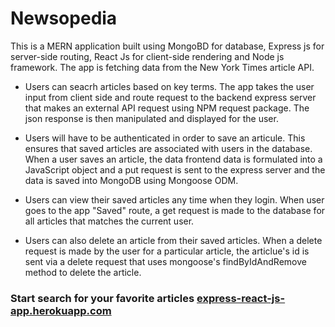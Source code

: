 # Newsopedia

This is a MERN application built using MongoBD for database, Express js for server-side routing, React Js for client-side rendering and Node js framework. The app is fetching data from the New York Times article API. 

* Users can seacrh articles based on key terms. The app takes the user input from client side and route request to the backend express server that makes an external API request using NPM request package. The json response is then manipulated and displayed for the user. 

* Users will have to be authenticated in order to save an articule. This ensures that saved articles are associated with users in the database. When a user saves an article, the data frontend data is formulated into a JavaScript object and a put request is sent to the express server and the data is saved into MongoDB using Mongoose ODM.

* Users can view their saved articles any time when they login. When user goes to the app "Saved" route, a get request is made to the database for all articles that matches the current user.

* Users can also delete an article from their saved articles. When a delete request is made by the user for a particular article, the articlue's id is sent via a delete request that uses mongoose's findByIdAndRemove method to delete the article.

### Start search for your favorite articles [express-react-js-app.herokuapp.com](https://express-react-js-app.herokuapp.com/)
